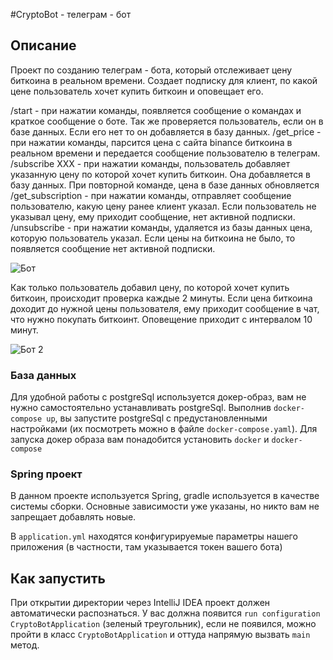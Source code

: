 #CryptoBot - телеграм - бот

## Описание

Проект по созданию телеграм - бота, который отслеживает цену биткоина в реальном времени. Создает подписку для клиент, по какой цене пользователь хочет купить биткоин и оповещает его.

/start - при нажатии команды, появляется сообщение о командах и краткое сообщение о боте. Так же проверяется пользователь, если он в базе данных. Если его нет то он добавляется в базу данных.
/get_price - при нажатии команды, парсится цена с сайта binance биткоина в реальном времени и передается сообщение пользователю в телеграм. 
/subscribe XXX - при нажатии команды, пользователь добавляет указанную цену по которой хочет купить биткоин. Она добавляется в базу данных. При повторной команде, цена в базе данных обновляется 
/get_subscription  - при нажатии команды, отправляет сообщение пользователю, какую цену ранее клиент указал. Если пользователь не указывал цену, ему приходит сообщение, нет активной подписки. 
/unsubscribe - при нажатии команды, удаляется из базы данных цена, которую пользователь указал. Если цены на биткоина не было, то появляется сообщение нет активной подписки.


![Бот](https://github.com/Misha7547/cryptoBot/assets/117103365/0133e668-c6ec-4692-beec-517d58d9bf87)

Как только пользователь добавил цену, по которой хочет купить биткоин, происходит проверка каждые 2 минуты. 
Если цена биткоина доходит до нужной цены пользователя, ему приходит сообщение в чат, что нужно покупать биткоинт. Оповещение приходит с интервалом 10 минут. 

![Бот 2 ](https://github.com/Misha7547/cryptoBot/assets/117103365/c0bd0dac-7754-4591-a60b-55669405b7ed)

### База данных
Для удобной работы с postgreSql используется докер-образ,
вам не нужно самостоятельно устанавливать postgreSql.
Выполнив `docker-compose up`, вы запустите postgreSql с предустановленными
настройками (их посмотреть можно в файле `docker-compose.yaml`).
Для запуска докер образа вам понадобится установить `docker` и `docker-compose` 

### Spring проект

В данном проекте используется Spring, gradle используется в качестве системы сборки.
Основные зависимости уже указаны, но никто вам не запрещает добавлять новые.

В `application.yml` находятся конфигурируемые параметры нашего приложения
(в частности, там указывается токен вашего бота)


## Как запустить

При открытии директории через IntelliJ IDEA проект должен автоматически распознаться.
У вас должна появится `run configuration CryptoBotApplication` (зеленый треугольник),
если не появился, можно пройти в класс `CryptoBotApplication` и оттуда напрямую вызвать `main` метод.

